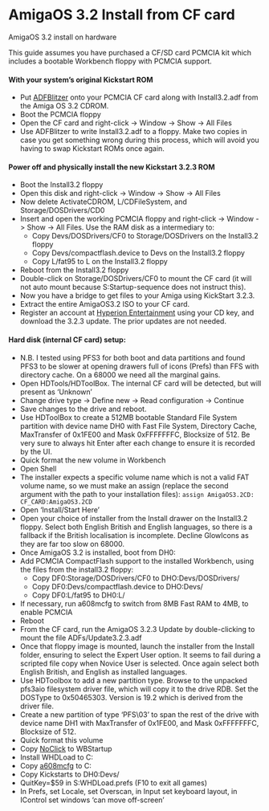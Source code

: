 # AmigaOS 3.2 Install from CF card

AmigaOS 3.2 install on hardware

This guide assumes you have purchased a CF/SD card PCMCIA kit which includes a bootable Workbench floppy with PCMCIA support.

#### With your system’s original Kickstart ROM
- Put [ADFBlitzer](https://aminet.net/package/disk/misc/adfblitzer) onto your PCMCIA CF card along with Install3.2.adf from the Amiga OS 3.2 CDROM.
- Boot the PCMCIA floppy
- Open the CF card and right-click -> Window -> Show -> All Files
- Use ADFBlitzer to write Install3.2.adf to a floppy. Make two copies in case you get something wrong during this process, which will avoid you having to swap Kickstart ROMs once again.

#### Power off and physically install the new Kickstart 3.2.3 ROM
- Boot the Install3.2 floppy
- Open this disk and right-click -> Window -> Show -> All Files
- Now delete ActivateCDROM, L/CDFileSystem, and Storage/DOSDrivers/CD0
- Insert and open the working PCMCIA floppy and right-click -> Window -> Show -> All Files. Use the RAM disk as a intermediary to:
    - Copy Devs/DOSDrivers/CF0 to Storage/DOSDrivers on the Install3.2 floppy
    - Copy Devs/compactflash.device to Devs on the Install3.2 floppy
    - Copy L/fat95 to L on the Install3.2 floppy
- Reboot from the Install3.2 floppy
- Double-click on Storage/DOSDrivers/CF0 to mount the CF card (it will not auto mount because S:Startup-sequence does not instruct this).
- Now you have a bridge to get files to your Amiga using KickStart 3.2.3.
- Extract the entire AmigaOS3.2 ISO to your CF card.
- Register an account at [Hyperion Entertainment](https://www.hyperion-entertainment.com/) using your CD key, and download the 3.2.3 update. The prior updates are not needed.

#### Hard disk (internal CF card) setup:
- N.B. I tested using PFS3 for both boot and data partitions and found PFS3 to be slower at opening drawers full of icons (Prefs) than FFS with directory cache. On a 68000 we need all the marginal gains.
- Open HDTools/HDToolBox. The internal CF card will be detected, but will present as ‘Unknown’
- Change drive type -> Define new -> Read configuration -> Continue
- Save changes to the drive and reboot.
- Use HDToolBox to create a 512MB bootable Standard File System partition with device name DH0 with Fast File System, Directory Cache, MaxTransfer of 0x1FE00 and Mask 0xFFFFFFFC, Blocksize of 512. Be very sure to always hit Enter after each change to ensure it is recorded by the UI.
- Quick format the new volume in Workbench
- Open Shell
- The installer expects a specific volume name which is not a valid FAT volume name, so we must make an assign (replace the second argument with the path to your installation files): `assign AmigaOS3.2CD: CF_CARD:AmigaOS3.2CD`
- Open ‘Install/Start Here’
- Open your choice of installer from the Install drawer on the Install3.2 floppy. Select both English British and English languages, so there is a fallback if the British localisation is incomplete. Decline GlowIcons as they are far too slow on 68000.
- Once AmigaOS 3.2 is installed, boot from DH0:
- Add PCMCIA CompactFlash support to the installed Workbench, using the files from the install3.2 floppy:
    - Copy DF0:Storage/DOSDrivers/CF0 to DHO:Devs/DOSDrivers/
    - Copy DF0:Devs/compactflash.device to DHO:Devs/
    - Copy DF0:L/fat95 to DH0:L/
- If necessary, run a608mcfg to switch from 8MB Fast RAM to 4MB, to enable PCMCIA
- Reboot
- From the CF card, run the AmigaOS 3.2.3 Update by double-clicking to mount the file ADFs/Update3.2.3.adf
- Once that floppy image is mounted, launch the installer from the Install folder, ensuring to select the Expert User option. It seems to fail during a scripted file copy when Novice User is selected. Once again select both English British, and English as installed languages.
- Use HDToolbox to add a new partition type. Browse to the unpacked pfs3aio filesystem driver file, which will copy it to the drive RDB. Set the DOSType to 0x50465303. Version is 19.2 which is derived from the driver file.
- Create a new partition of type ‘PFS\03’ to span the rest of the drive with device name DH1 with MaxTransfer of 0x1FE00, and Mask 0xFFFFFFFC, Blocksize of 512.
- Quick format this volume
- Copy [NoClick](https://aminet.net/package/util/cdity/noclick20_usr) to WBStartup
- Install WHDLoad to C:
- Copy [a608mcfg](http://wiki.archi-tech.com.pl/pl/A608mini) to C:
- Copy Kickstarts to DH0:Devs/
- QuitKey=$59 in S:WHDLoad.prefs (F10 to exit all games)
- In Prefs, set Locale, set Overscan, in Input set keyboard layout, in IControl set windows ‘can move off-screen’
